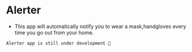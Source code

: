 # Alerter
- This app will automatically notify you to wear a mask,handgloves every time you go out from your home.
```
Alerter app is still under development 🚧
```
